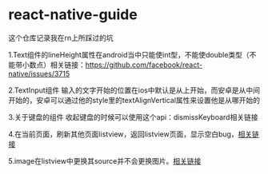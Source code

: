 # react-native-guide
这个仓库记录我在rn上所踩过的坑

1.Text组件的lineHeight属性在android当中只能使int型，不能使double类型（不能带小数点）相关链接：https://github.com/facebook/react-native/issues/3715

2.TextInput组件 输入的文字开始的位置在ios中默认是从上开始，而安卓是从中间开始的，安卓可以通过他的style里的textAlignVertical属性来设置他是从哪开始的

3.关于键盘的组件 收起键盘的时候可以使用这个api：dismissKeyboard相关链接

4.在当前页面，刷新其他页面listview，返回listview页面，显示空白bug，[相关链接](https://github.com/facebook/react-native/issues/1831)

5.image在listview中更换其source并不会更换图片。[相关链接](https://github.com/facebook/react-native/issues/1397#issuecomment-105367632)
